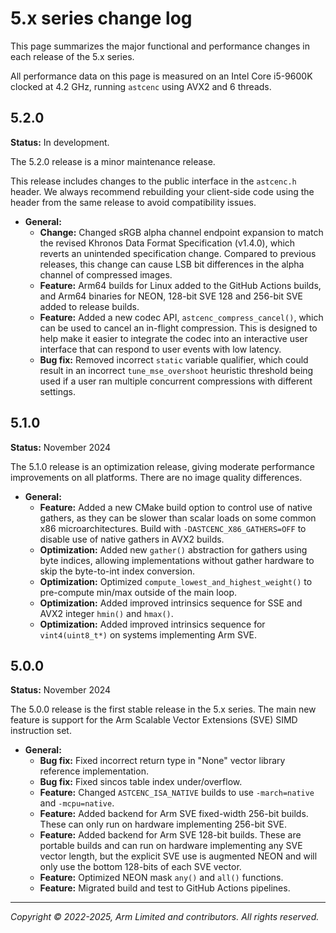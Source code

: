 # 5.x series change log

This page summarizes the major functional and performance changes in each
release of the 5.x series.

All performance data on this page is measured on an Intel Core i5-9600K
clocked at 4.2 GHz, running `astcenc` using AVX2 and 6 threads.

<!-- ---------------------------------------------------------------------- -->
## 5.2.0

**Status:** In development.

The 5.2.0 release is a minor maintenance release.

This release includes changes to the public interface in the `astcenc.h`
header.  We always recommend rebuilding your client-side code using the
header from the same release to avoid compatibility issues.

* **General:**
  * **Change:** Changed sRGB alpha channel endpoint expansion to match the
    revised Khronos Data Format Specification (v1.4.0), which reverts an
    unintended specification change. Compared to previous releases, this change
    can cause LSB bit differences in the alpha channel of compressed images.
  * **Feature:** Arm64 builds for Linux added to the GitHub Actions builds, and
    Arm64 binaries for NEON, 128-bit SVE 128 and 256-bit SVE added to release
    builds.
  * **Feature:** Added a new codec API, `astcenc_compress_cancel()`, which can
    be used to cancel an in-flight compression. This is designed to help make
    it easier to integrate the codec into an interactive user interface that
    can respond to user events with low latency.
  * **Bug fix:** Removed incorrect `static` variable qualifier, which could
    result in an incorrect `tune_mse_overshoot` heuristic threshold being used
    if a user ran multiple concurrent compressions with different settings.

<!-- ---------------------------------------------------------------------- -->
## 5.1.0

**Status:** November 2024

The 5.1.0 release is an optimization release, giving moderate performance
improvements on all platforms. There are no image quality differences.

* **General:**
  * **Feature:** Added a new CMake build option to control use of native
    gathers, as they can be slower than scalar loads on some common x86
    microarchitectures. Build with `-DASTCENC_X86_GATHERS=OFF` to disable use
    of native gathers in AVX2 builds.
  * **Optimization:** Added new `gather()` abstraction for gathers using byte
    indices, allowing implementations without gather hardware to skip the
    byte-to-int index conversion.
  * **Optimization:** Optimized `compute_lowest_and_highest_weight()` to
    pre-compute min/max outside of the main loop.
  * **Optimization:** Added improved intrinsics sequence for SSE and AVX2
    integer `hmin()` and `hmax()`.
  * **Optimization:** Added improved intrinsics sequence for `vint4(uint8_t*)`
    on systems implementing Arm SVE.

<!-- ---------------------------------------------------------------------- -->
## 5.0.0

**Status:** November 2024

The 5.0.0 release is the first stable release in the 5.x series. The main new
feature is support for the Arm Scalable Vector Extensions (SVE) SIMD instruction
set.

* **General:**
  * **Bug fix:** Fixed incorrect return type in "None" vector library
    reference implementation.
  * **Bug fix:** Fixed sincos table index under/overflow.
  * **Feature:** Changed `ASTCENC_ISA_NATIVE` builds to use `-march=native` and
    `-mcpu=native`.
  * **Feature:** Added backend for Arm SVE fixed-width 256-bit builds. These
    can only run on hardware implementing 256-bit SVE.
  * **Feature:** Added backend for Arm SVE 128-bit builds. These are portable
    builds and can run on hardware implementing any SVE vector length, but the
    explicit SVE use is augmented NEON and will only use the bottom 128-bits of
    each SVE vector.
  * **Feature:** Optimized NEON mask `any()` and `all()` functions.
  * **Feature:** Migrated build and test to GitHub Actions pipelines.

- - -

_Copyright © 2022-2025, Arm Limited and contributors. All rights reserved._
